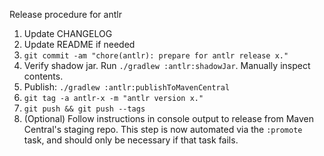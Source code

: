 Release procedure for antlr

1. Update CHANGELOG
1. Update README if needed
1. `git commit -am "chore(antlr): prepare for antlr release x."`
1. Verify shadow jar. Run `./gradlew :antlr:shadowJar`. Manually inspect contents.
1. Publish: `./gradlew :antlr:publishToMavenCentral`
1. `git tag -a antlr-x -m "antlr version x."`
1. `git push && git push --tags`
1. (Optional) Follow instructions in console output to release from Maven Central's staging repo.
   This step is now automated via the `:promote` task, and should only be necessary if that task
   fails.
